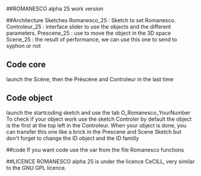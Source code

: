 ##ROMANESCO alpha 25
work version

##Architecture Sketches
Romanesco_25 : Sketch to set Romanesco.
Controleur_25 : interface slider to use the objects and the different parameters.
Prescene_25 : use to move the object in the 3D space
Scene_25 : the result of performance, we can use this one to send to syphon or not

## Code core
launch the Scène, then the Préscène and Controleur in the last time

## Code object
launch the startcoding sketch and use the tab O_Romanesco_YourNumber
To check if your object work use the sketch Controler 
by default the object is the first at the top left in the Controleur.
When your object is done, you can transfer this one like a brick in the Prescene and Scene Sketch 
but don't forget to change the ID object and the ID familly

##code
If you want code use the var from the file Romanesco functions


##LICENCE
ROMANESCO alpha 25 is under the licence CeCILL, very similar to the GNU GPL licence.
